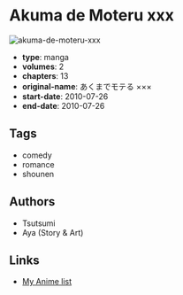 # Akuma de Moteru xxx

![akuma-de-moteru-xxx](https://cdn.myanimelist.net/images/manga/3/207500.jpg)

-   **type**: manga
-   **volumes**: 2
-   **chapters**: 13
-   **original-name**: あくまでモテる ×××
-   **start-date**: 2010-07-26
-   **end-date**: 2010-07-26

## Tags

-   comedy
-   romance
-   shounen

## Authors

-   Tsutsumi
-   Aya (Story & Art)

## Links

-   [My Anime list](https://myanimelist.net/manga/29049/Akuma_de_Moteru_xxx)
